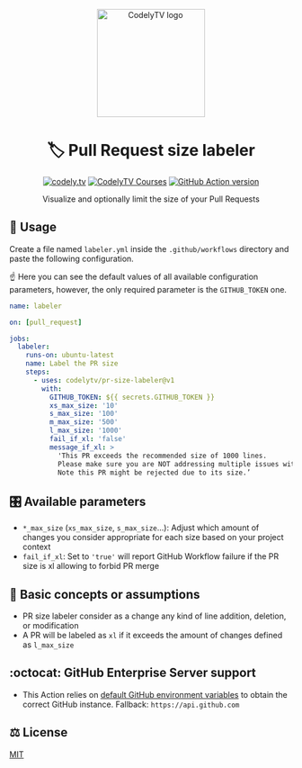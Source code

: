 <p align="center">
  <a href="http://codely.tv">
    <img alt="CodelyTV logo" src="http://codely.tv/wp-content/uploads/2016/05/cropped-logo-codelyTV.png" width="192px" height="192px"/>
  </a>
</p>

<h1 align="center">
  🏷 Pull Request size labeler
</h1>

<p align="center">
    <a href="https://github.com/CodelyTV"><img src="https://img.shields.io/badge/CodelyTV-OS-green.svg?style=flat-square" alt="codely.tv"/></a>
    <a href="http://pro.codely.tv"><img src="https://img.shields.io/badge/CodelyTV-PRO-black.svg?style=flat-square" alt="CodelyTV Courses"/></a>
    <a href="https://github.com/marketplace/actions/pull-request-size-labeler"><img src="https://img.shields.io/github/v/release/CodelyTV/pr-size-labeler?style=flat-square" alt="GitHub Action version"></a>
</p>

<p align="center">
    Visualize and optionally limit the size of your Pull Requests
</p>

## 🚀 Usage

Create a file named `labeler.yml` inside the `.github/workflows` directory and paste the following configuration.

☝️ Here you can see the default values of all available configuration parameters, however, the only required parameter is the `GITHUB_TOKEN` one.

```yml
name: labeler

on: [pull_request]

jobs:
  labeler:
    runs-on: ubuntu-latest
    name: Label the PR size
    steps:
      - uses: codelytv/pr-size-labeler@v1
        with:
          GITHUB_TOKEN: ${{ secrets.GITHUB_TOKEN }}
          xs_max_size: '10'
          s_max_size: '100'
          m_max_size: '500'
          l_max_size: '1000'
          fail_if_xl: 'false'
          message_if_xl: >
            'This PR exceeds the recommended size of 1000 lines.
            Please make sure you are NOT addressing multiple issues with one PR.
            Note this PR might be rejected due to its size.’
```

## 🎛️ Available parameters

- `*_max_size` (`xs_max_size`, `s_max_size`…): Adjust which amount of changes you consider appropriate for each size based on your project context
- `fail_if_xl`: Set to `'true'` will report GitHub Workflow failure if the PR size is xl allowing to forbid PR merge

## 🤔 Basic concepts or assumptions

- PR size labeler consider as a change any kind of line addition, deletion, or modification
- A PR will be labeled as `xl` if it exceeds the amount of changes defined as `l_max_size`

## :octocat: GitHub Enterprise Server support

- This Action relies on [default GitHub environment variables](https://docs.github.com/en/actions/reference/environment-variables#default-environment-variables) to obtain the correct GitHub instance. Fallback: `https://api.github.com`

## ⚖️ License

[MIT](LICENSE)
